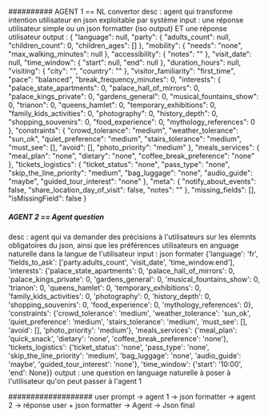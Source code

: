 ########## AGENT 1 == NL convertor
desc : agent qui transforme intention utilisateur en json exploitable par système
input : une réponse utilisateur simple ou un json formatter (iso output) ET une réponse utilisateur
output : 
                {
                "language": null,
                "party": {
                    "adults_count": null,
                    "children_count": 0,
                    "children_ages": []
                },
                "mobility": {
                    "needs": "none",
                    "max_walking_minutes": null
                },
                "accessibility": {
                    "notes": ""
                },
                "visit_date": null,
                "time_window": {
                    "start": null,
                    "end": null
                },
                "duration_hours": null,
                "visiting": {
                    "city": "",
                    "country": ""
                },
                "visitor_familiarity": "first_time",
                "pace": "balanced",
                "break_frequency_minutes": 0,
                "interests": {
                    "palace_state_apartments": 0,
                    "palace_hall_of_mirrors": 0,
                    "palace_kings_private": 0,
                    "gardens_general": 0,
                    "musical_fountains_show": 0,
                    "trianon": 0,
                    "queens_hamlet": 0,
                    "temporary_exhibitions": 0,
                    "family_kids_activities": 0,
                    "photography": 0,
                    "history_depth": 0,
                    "shopping_souvenirs": 0,
                    "food_experience": 0,
                    "mythology_references": 0
                },
                "constraints": {
                    "crowd_tolerance": "medium",
                    "weather_tolerance": "sun_ok",
                    "quiet_preference": "medium",
                    "stairs_tolerance": "medium",
                    "must_see": [],
                    "avoid": [],
                    "photo_priority": "medium"
                },
                "meals_services": {
                    "meal_plan": "none",
                    "dietary": "none",
                    "coffee_break_preference": "none"
                },
                "tickets_logistics": {
                    "ticket_status": "none",
                    "pass_type": "none",
                    "skip_the_line_priority": "medium",
                    "bag_luggage": "none",
                    "audio_guide": "maybe",
                    "guided_tour_interest": "none"
                },
                "meta": {
                    "notify_about_events": false,
                    "share_location_day_of_visit": false,
                    "notes": ""
                },
                "missing_fields": [],
                "isMissingField": false
                }




##### AGENT 2 == Agent question
desc : agent qui va demander des précisions à l'utilisateurs sur les élemnts obligatoires du json, ainsi que les préférences utilisateurs
en anguage naturelle dans la langue de l'utilisateur
input : json formater 
        {'language': 'fr', 'fields_to_ask': ['party.adults_count', 'visit_date', 'time_window.end'], 'interests': {'palace_state_apartments': 0, 'palace_hall_of_mirrors': 0, 'palace_kings_private': 0, 'gardens_general': 0, 'musical_fountains_show': 0, 'trianon': 0, 'queens_hamlet': 0, 'temporary_exhibitions': 0, 'family_kids_activities': 0, 'photography': 0, 'history_depth': 0, 'shopping_souvenirs': 0, 'food_experience': 0, 'mythology_references': 0}, 'constraints': {'crowd_tolerance': 'medium', 'weather_tolerance': 'sun_ok', 'quiet_preference': 'medium', 'stairs_tolerance': 'medium', 'must_see': [], 'avoid': [], 'photo_priority': 'medium'}, 'meals_services': {'meal_plan': 'quick_snack', 'dietary': 'none', 'coffee_break_preference': 'none'}, 'tickets_logistics': {'ticket_status': 'none', 'pass_type': 'none', 'skip_the_line_priority': 'medium', 'bag_luggage': 'none', 'audio_guide': 'maybe', 'guided_tour_interest': 'none'}, 'time_window': {'start': '10:00', 'end': None}}
output : une question en language naturelle à poser à l'utilisateur qu'on peut passer à l'agent 1

###################
user prompt -> agent 1 -> json formatter -> agent 2 -> réponse user + json formatter -> Agent  -> Json final
